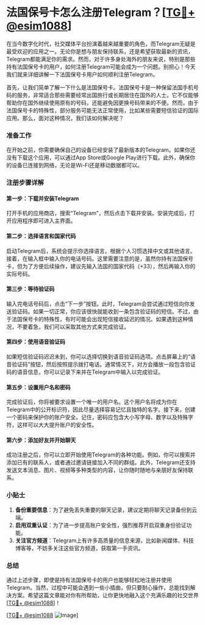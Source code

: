 # 法国保号卡怎么注册Telegram？[[TG💪+ @esim1088](https://t.me/s/esim1088)]

在当今数字化时代，社交媒体平台扮演着越来越重要的角色，而Telegram无疑是最受欢迎的应用之一。无论你是想与朋友保持联系，还是希望获取最新的资讯，Telegram都能满足你的需求。然而，对于许多身处海外的朋友来说，特别是那些持有法国保号卡的用户，如何注册Telegram可能会成为一个问题。别担心！今天我们就来详细讲解一下法国保号卡用户如何顺利注册Telegram。

首先，让我们简单了解一下什么是法国保号卡。法国保号卡是一种保留法国手机号码的服务，非常适合那些需要经常出国旅行或长期居住在国外的人士。它不仅能够帮助你在国外继续使用原有的号码，还能避免因更换号码带来的不便。然而，由于法国保号卡的特殊性，部分服务可能无法正常使用，比如某些需要短信验证的国际应用。那么，面对这种情况，我们该如何解决呢？

### 准备工作

在开始之前，你需要确保自己的设备已经安装了最新版本的Telegram。如果你还没有下载这个应用，可以通过App Store或Google Play进行下载。此外，确保你的设备已连接到网络，无论是Wi-Fi还是移动数据都可以。

### 注册步骤详解

#### 第一步：下载并安装Telegram

打开手机的应用商店，搜索“Telegram”，然后点击下载并安装。安装完成后，打开应用程序即可进入主界面。

#### 第二步：选择语言和国家代码

启动Telegram后，系统会提示你选择语言。根据个人习惯选择中文或其他语言。接着，在输入框中输入你的电话号码。这里需要注意的是，虽然你持有法国保号卡，但为了方便后续操作，建议先输入法国的国家代码（+33），然后再输入你的实际号码。

#### 第三步：等待验证码

输入完电话号码后，点击“下一步”按钮。此时，Telegram会尝试通过短信向你发送验证码。如果一切正常，你应该很快就能收到一条包含验证码的短信。不过，由于法国保号卡的特殊性，有时可能会出现短信接收延迟的情况。如果遇到这种情况，不要着急，我们可以采取其他方式来完成验证。

#### 第四步：使用语音验证码

如果短信验证码迟迟未到，你可以选择切换到语音验证码选项。点击屏幕上的“语音验证码”按钮，然后按照提示拨打电话。通常情况下，对方会播放一段包含验证码的语音信息，你可以记录下来并在Telegram中输入以完成验证。

#### 第五步：设置用户名和密码

完成验证后，你将被要求设置一个唯一的用户名。这个用户名将成为你在Telegram中的公开标识符，因此尽量选择容易记忆且独特的名字。接下来，创建一个密码来保护你的账户安全。记住，密码应包含大小写字母、数字以及特殊字符，这样可以大大提升账户的安全性。

#### 第六步：添加好友并开始聊天

成功注册之后，你可以立即开始使用Telegram的各种功能。例如，你可以搜索并添加已有的联系人，或者通过邀请链接加入不同的群组。此外，Telegram还支持发送文本消息、图片、视频等多种类型的内容，让你随时随地与亲朋好友保持联系。

### 小贴士

1. **备份重要信息**：为了避免丢失重要的聊天记录，建议定期将聊天记录备份到云端。
2. **启用双重认证**：为了进一步提高账户安全性，强烈推荐开启双重身份验证功能。
3. **关注官方频道**：Telegram上有许多高质量的信息来源，比如新闻媒体、科技博客等，不妨多关注这些官方频道，获取第一手资讯。

### 总结

通过上述步骤，即使是持有法国保号卡的用户也能够轻松地注册并使用Telegram。当然，过程中可能会遇到一些小插曲，但只要耐心操作，总能找到解决方案。希望这篇文章能对你有所帮助，让你更快地融入这个充满乐趣的社交世界[[TG💪+ @esim1088](https://t.me/s/esim1088)]！

[[TG💪+ @esim1088](https://t.me/s/esim1088) ![Image](https://i.postimg.cc/4NQfJmqS/Snipaste-2025-05-13-00-14-12.png)]